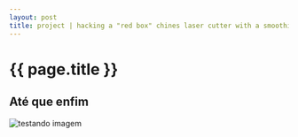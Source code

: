 ```yaml
---
layout: post
title: project | hacking a "red box" chines laser cutter with a smoothieboard
---
```


{{ page.title }}
================
## Até que enfim
![testando imagem](/images/rss.png)
